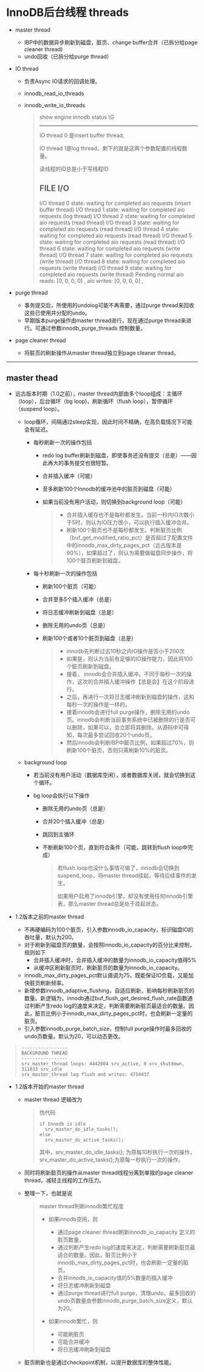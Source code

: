 # InnoDB后台线程 threads

- master thread

  - IBP中的数据异步刷新到磁盘，脏页、change buffer合并（已拆分给page cleaner thread)
  - undo回收（已拆分给purge thread）

- IO thread

  - 负责Async IO请求的回调处理。

  - innodb_read_io_threads

  - innodb_write_io_threads

    > show engine innodb status \G
    >
    > --------
    >
    > IO thread 0 是insert buffer thread, 
    >
    > IO thread 1是log thread，剩下的就是这两个参数配置的线程数量。
    >
    > 读线程的ID总是小于写线程ID
    >
    > FILE I/O
    > --------
    >
    > I/O thread 0 state: waiting for completed aio requests (insert buffer thread)
    > I/O thread 1 state: waiting for completed aio requests (log thread)
    > I/O thread 2 state: waiting for completed aio requests (read thread)
    > I/O thread 3 state: waiting for completed aio requests (read thread)
    > I/O thread 4 state: waiting for completed aio requests (read thread)
    > I/O thread 5 state: waiting for completed aio requests (read thread)
    > I/O thread 6 state: waiting for completed aio requests (write thread)
    > I/O thread 7 state: waiting for completed aio requests (write thread)
    > I/O thread 8 state: waiting for completed aio requests (write thread)
    > I/O thread 9 state: waiting for completed aio requests (write thread)
    > Pending normal aio reads: [0, 0, 0, 0] , aio writes: [0, 0, 0, 0] ,

- purge thread

  - 事务提交后，所使用的undolog可能不再需要，通过purge thread来回收这些已使用并分配的undo。
  - 早期版本purge操作由master thread进行，现在通过purge thread来进行。可通过参数innodb_purge_threads 控制数量。

- page cleaner thread

  - 将脏页的刷新操作从master thread独立到page cleaner thread。

------

## master thead

- 远古版本时期（1.0之前），master thread内部由多个loop组成：主循环（loop），后台循环（bg loop)，刷新循环（flush loop），暂停循环（suspend loop）。

  - loop循环，间隔通过sleep实现，因此时间不精确，在高负载情况下可能会有延迟。

    - 每秒刷新一次的操作包括

      - redo log buffer刷新到磁盘，即使事务还没有提交（总是）——因此再大的事务提交也很短暂。

      - 合并插入缓冲（可能）

      - 至多刷新100个Innodb的缓冲池中的脏页到磁盘（可能）

      - 如果当前没有用户活动，则切换到background loop（可能）

        > - 合并插入缓存也不是每秒都发生。当前一秒内IO次数小于5时，则认为IO压力很小，可以执行插入缓冲合并。
        > - 刷新100个脏页也不是每秒都发生。判断脏页比例（buf_get_modified_ratio_pct）是否超过了配置文件中的innodb_max_dirty_pages_pct（远古版本是90%），如果超过了，则认为需要做磁盘同步操作，将100个脏页刷新到磁盘。

    - 每十秒刷新一次的操作包括

      - 刷新100个脏页（可能）

      - 合并至多5个插入缓冲（总是）

      - 将日志缓冲刷新到磁盘（总是）

      - 删除无用的undo页（总是）

      - 刷新100个或者10个脏页到磁盘（总是）

        > - innodb先判断过去10秒之内IO操作是否小于200次
        > - 如果是，则认为当前有足够的IO操作能力，因此将100个脏页刷新到磁盘。
        > - 接着， innodb会合并插入缓冲。不同于每秒一次的操作，这次的合并插入缓冲操作【总是会】在这个阶段进行。
        > - 之后，再进行一次将日志缓冲刷新到磁盘的操作，这和每秒一次的操作是一样的。
        > - 接着innodb会进行full purge操作，删除无用的undo页。innodb会判断当前事务系统中已被删除的行是否可以删除，如果可以，会立即将其删除。从源码中可得知，每次最多尝试回收20个undo页。
        > - 然后innodb会判断IBP中脏页比例，如果超过70%，则刷新100个脏页，否则只需刷新10%的脏页。

  - background loop

    - 若当前没有用户活动（数据库空闲），或者数据库关闭，就会切换到这个循环。

    - bg loop会执行以下操作

      - 删除无用的undo页（总是）

      - 合并20个插入缓冲（总是）

      - 跳回到主循环

      - 不断刷新100个页，直到符合条件（可能，跳转到flush loop中完成）

        > 若flush loop也没什么事情可做了，innodb会切换到suspend_loop，将master thread挂起，等待后续事件的发生。
        >
        > 如果用户启用了innodb引擎，却没有使用任何innodb引擎表，那么master thread总是处于挂起状态。

- 1.2版本之前的master thread

  - 不再硬编码为100个脏页，引入参数innodb_io_capacity，标识磁盘IO的吞吐量，默认为200。
  - 对于刷新到磁盘页的数量，会按照innodb_io_capacity的百分比来控制，规则如下
    - 合并插入缓冲时，合并插入缓冲的数量为innodb_io_capacity值得5%
    - 从缓冲区刷新脏页时，刷新脏页的数量为innodb_io_capacity。
  - innodb_max_dirty_pages_pct默认值调为75，既能保证IO负载，又能加快脏页刷新频率。
  - 新增参数innodb_adaptive_flushing，自适应刷新，影响每秒刷新脏页的数量。新逻辑为，innodb通过buf_flush_get_desired_flush_rate函数通过判断产生redo log的速度来决定，判断需要刷新脏页最适合的数量。因此，脏页比例小于innodb_max_dirty_pages_pct时，也会刷新一定量的脏页。
  - 引入参数innodb_purge_batch_size，控制full purge操作时最多回收的undo页数量。默认为20，可以动态更改。

> ```
> -----------------
> BACKGROUND THREAD
> -----------------
> srv_master_thread loops: 4442604 srv_active, 0 srv_shutdown, 311833 srv_idle
> srv_master_thread log flush and writes: 4754437
> 
> ```
>
> 

- 1.2版本开始的master thread

  - master thread 逻辑改为

    > 伪代码
    >
    > ```
    > if Innodb is idle
    > 	srv_master_do_idle_tasks();
    > else
    > 	srv_master_do_active_tasks();
    > ```
    >
    > 其中，srv_master_do_idle_tasks(); 为原每10秒执行一次的操作，srv_master_do_active_tasks();为原每一秒执行一次的操作。

  - 同时将刷新脏页的操作从master thread线程分离到单独的page cleaner thread，减轻主线程的工作压力。

  - 整理一下，也就是说

    > master thread判断innodb繁忙程度
    >
    > - 如果innodb空闲，则
    >
    >   - 通过page cleaner thread刷新innodb_io_capacity 定义的脏页数量，
    >   - 通过判断产生redo log的速度来决定，判断需要刷新脏页最适合的数量。因此，脏页比例小于innodb_max_dirty_pages_pct时，也会刷新一定量的脏页。
    >   - 合并innodb_io_capacity值的5%数量的插入缓冲
    >   - 将日志缓冲刷新到磁盘
    >   - 通过purge thread进行full purge，清理undo。最多回收的undo页数量由参数innodb_purge_batch_size定义，默认为20。
    >
    > - 如果innodb繁忙，则
    >
    >   - 可能刷脏页
    >   - 可能合并缓冲
    >   - 将日志缓冲刷新到磁盘
    >
    >   
    
  - 脏页刷新也是通过checkpoint机制，以提升数据库的整体性能。